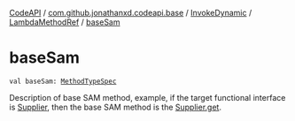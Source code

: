 [CodeAPI](../../../index.md) / [com.github.jonathanxd.codeapi.base](../../index.md) / [InvokeDynamic](../index.md) / [LambdaMethodRef](index.md) / [baseSam](.)

# baseSam

`val baseSam: `[`MethodTypeSpec`](../../../com.github.jonathanxd.codeapi.common/-method-type-spec/index.md)

Description of base SAM method, example, if the target functional interface
is [Supplier](http://docs.oracle.com/javase/6/docs/api/java/util/function/Supplier.html), then the base SAM method is the [Supplier.get](http://docs.oracle.com/javase/6/docs/api/java/util/function/Supplier.html#get()).

